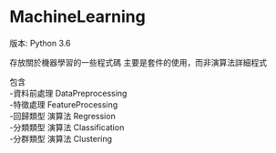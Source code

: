 # MachineLearning
版本: Python 3.6  
  
存放關於機器學習的一些程式碼
主要是套件的使用，而非演算法詳細程式

包含  
-資料前處理 DataPreprocessing  
-特徵處理 FeatureProcessing  
-回歸類型 演算法 Regression  
-分類類型 演算法 Classification  
-分群類型 演算法 Clustering  
